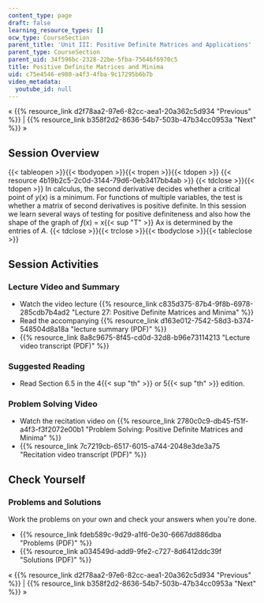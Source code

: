 ```yaml
---
content_type: page
draft: false
learning_resource_types: []
ocw_type: CourseSection
parent_title: 'Unit III: Positive Definite Matrices and Applications'
parent_type: CourseSection
parent_uid: 34f596bc-2328-22be-5fba-75646f6970c5
title: Positive Definite Matrices and Minima
uid: c75e4546-e980-a4f3-4fba-9c17295b6b7b
video_metadata:
  youtube_id: null
---
```

« {{% resource_link d2f78aa2-97e6-82cc-aea1-20a362c5d934 "Previous" %}} | {{% resource_link b358f2d2-8636-54b7-503b-47b34cc0953a "Next" %}} »

## Session Overview

{{< tableopen >}}{{< tbodyopen >}}{{< tropen >}}{{< tdopen >}}
{{< resource 4b19b2c5-2c0d-3144-79d6-0eb3417bb4ab >}}
{{< tdclose >}}{{< tdopen >}}
In calculus, the second derivative decides whether a critical point of _y_(_x_) is a minimum. For functions of multiple variables, the test is whether a matrix of second derivatives is positive definite. In this session we learn several ways of testing for positive definiteness and also how the shape of the graph of _ƒ_(x) = x{{< sup "T" >}} Ax is determined by the entries of _A_.
{{< tdclose >}}{{< trclose >}}{{< tbodyclose >}}{{< tableclose >}}

## Session Activities

### Lecture Video and Summary

- Watch the video lecture {{% resource_link c835d375-87b4-9f8b-6978-285cdb7b4ad2 "Lecture 27: Positive Definite Matrices and Minima" %}}
- Read the accompanying {{% resource_link d163e012-7542-58d3-b374-548504d8a18a "lecture summary (PDF)" %}}
- {{% resource_link 8a8c9675-8f45-cd0d-32d8-b96e73114213 "Lecture video transcript (PDF)" %}}

### Suggested Reading

- Read Section 6.5 in the 4{{< sup "th" >}} or 5{{< sup "th" >}} edition.

### Problem Solving Video

- Watch the recitation video on {{% resource_link 2780c0c9-db45-f51f-a4f3-f3f2072e00b1 "Problem Solving: Positive Definite Matrices and Minima" %}}
- {{% resource_link 7c7219cb-6517-6015-a744-2048e3de3a75 "Recitation video transcript (PDF)" %}}

## Check Yourself

### Problems and Solutions

Work the problems on your own and check your answers when you're done.

- {{% resource_link fdeb589c-9d29-a1f6-0e30-6667dd886dba "Problems (PDF)" %}}
- {{% resource_link a034549d-add9-9fe2-c727-8d6412ddc39f "Solutions (PDF)" %}}

« {{% resource_link d2f78aa2-97e6-82cc-aea1-20a362c5d934 "Previous" %}} | {{% resource_link b358f2d2-8636-54b7-503b-47b34cc0953a "Next" %}} »